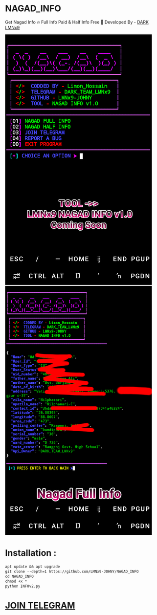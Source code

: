 # NAGAD_INFO
Get Nagad Info 🔥 Full Info Paid &amp; Half Info Free 🌺 Developed By - [DARK LMNx9](https://t.me/x_LMNx9)

![](https://github.com/LMNx9-JOHNY/NAGAD_INFO/blob/main/IMG_20240501_232225.png)
![](https://github.com/LMNx9-JOHNY/NAGAD_INFO/blob/main/IMG_20240501_232301.png)

# Installation :
    apt update && apt upgrade
    git clone --depth=1 https://github.com/LMNx9-JOHNY/NAGAD_INFO
    cd NAGAD_INFO
    chmod +x *
    python INF0v2.py


# [JOIN TELEGRAM](https://t.me/TEAM_LMNx9)
